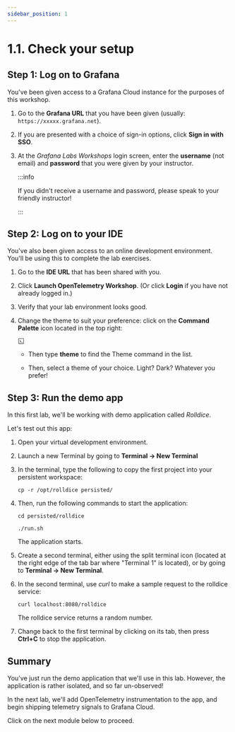 ```yaml
---
sidebar_position: 1
---
```


# 1.1. Check your setup

## Step 1: Log on to Grafana

You've been given access to a Grafana Cloud instance for the purposes of this workshop.

1.  Go to the **Grafana URL** that you have been given (usually: `https://xxxxx.grafana.net`).

1.  If you are presented with a choice of sign-in options, click **Sign in with SSO**.

1.  At the _Grafana Labs Workshops_ login screen, enter the **username** (not email) and **password** that you were given by your instructor.

    :::info

    If you didn't receive a username and password, please speak to your friendly instructor!

    :::

## Step 2: Log on to your IDE

You've also been given access to an online development environment. You'll be using this to complete the lab exercises.

1.  Go to the **IDE URL** that has been shared with you. 

1.  Click **Launch OpenTelemetry Workshop**. (Or click **Login** if you have not already logged in.)

1.  Verify that your lab environment looks good.

1.  Change the theme to suit your preference: click on the **Command Palette** icon located in the top right:

    <svg xmlns="http://www.w3.org/2000/svg" width="1em" height="1em" viewBox="0 0 24 24"><g fill="currentColor"><path fill-rule="evenodd" d="M1.5 3L3 1.5h18L22.5 3v18L21 22.5H3L1.5 21zM3 3v18h18V3z" clip-rule="evenodd"/><path d="M7.06 7.5L6 8.56l4.243 4.243L6 17.046l1.06 1.06L12 13.168v-.728zm4.94 9h6V18h-6z"/></g></svg>

    - Then type **theme** to find the Theme command in the list.

    - Then, select a theme of your choice. Light? Dark? Whatever you prefer!

## Step 3: Run the demo app

In this first lab, we'll be working with demo application called _Rolldice_.

Let's test out this app:

1.  Open your virtual development environment.

1.  Launch a new Terminal by going to **Terminal -> New Terminal**

1.  In the terminal, type the following to copy the first project into your persistent workspace:

    ```
    cp -r /opt/rolldice persisted/
    ```

1.  Then, run the following commands to start the application:

    ```
    cd persisted/rolldice

    ./run.sh
    ```

    The application starts.

1.  Create a second terminal, either using the split terminal icon (located at the right edge of the tab bar where "Terminal 1" is located), or by going to **Terminal -> New Terminal**.

1.  In the second terminal, use _curl_ to make a sample request to the rolldice service:

    ```shell
    curl localhost:8080/rolldice
    ```

    The rolldice service returns a random number.

1.  Change back to the first terminal by clicking on its tab, then press **Ctrl+C** to stop the application.

## Summary

You've just run the demo application that we'll use in this lab. However, the application is rather isolated, and so far un-observed! 

In the next lab, we'll add OpenTelemetry instrumentation to the app, and begin shipping telemetry signals to Grafana Cloud.

Click on the next module below to proceed.

